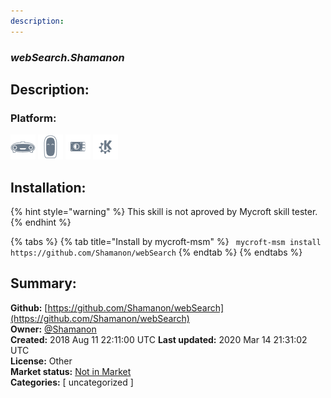 ```yaml
---
description: 
---
```


### _webSearch.Shamanon_  
## Description:  
  
  
  
### Platform:  
 ![Mark I](../.gitbook/assets/mark-1-icon.png)  ![Mark II](../.gitbook/assets/mark-2-icon.png)  ![Picroft](../.gitbook/assets/picroft-icon.png)  ![plasmoid](../.gitbook/assets/kde.png)   
## Installation:  
{% hint style="warning" %}
This skill is not aproved by Mycroft skill tester.
{% endhint %}
    
{% tabs %}
{% tab title="Install by mycroft-msm" %}
``` mycroft-msm install https://github.com/Shamanon/webSearch```
{% endtab %}
  {% endtabs %}
    
## Summary:  
**Github:** [https://github.com/Shamanon/webSearch](https://github.com/Shamanon/webSearch)  
**Owner:** [@Shamanon](https://github.com/Shamanon)  
**Created:** 2018 Aug 11 22:11:00 UTC  **Last updated:** 2020 Mar 14 21:31:02 UTC  
**License:** Other  
**Market status:** [Not in Market](https://market.mycroft.ai/skill/)  
**Categories:** [ uncategorized ]   

